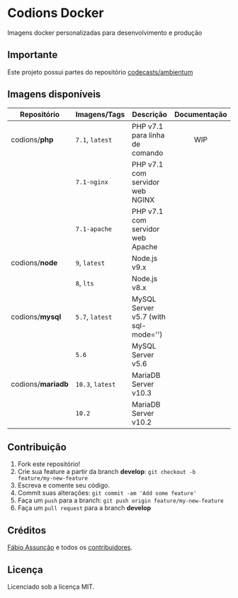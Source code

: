 # Codions Docker
Imagens docker personalizadas para desenvolvimento e produção

## Importante
Este projeto possui partes do repositório [codecasts/ambientum](https://github.com/codecasts/ambientum)

## Imagens disponíveis
| Repositório         | Imagens/Tags     | Descrição                            | Documentação |
| ------------------- | ---------------- | ------------------------------------ | :----------: |
| codions/**php**     | `7.1`, `latest`  | PHP v7.1 para linha de comando       |     WIP      |
|                     | `7.1-nginx`      | PHP v7.1 com servidor web NGINX      |              |
|                     | `7.1-apache`     | PHP v7.1 com servidor web Apache     |              |
| codions/**node**    | `9`, `latest`    | Node.js v9.x                         |              |
|                     | `8`, `lts`       | Node.js v8.x                         |              |
| codions/**mysql**   | `5.7`, `latest`  | MySQL Server v5.7 (with sql-mode='') |              |
|                     | `5.6`            | MySQL Server v5.6                    |              |
| codions/**mariadb** | `10.3`, `latest` | MariaDB Server v10.3                 |              |
|                     | `10.2`           | MariaDB Server v10.2                 |              |


## Contribuição

1. Fork este repositório!
2. Crie sua feature a partir da branch **develop**: `git checkout -b feature/my-new-feature`
3. Escreva e comente seu código.
4. Commit suas alterações: `git commit -am 'Add some feature'`
5. Faça um `push` para a branch: `git push origin feature/my-new-feature`
6. Faça um `pull request` para a branch **develop**

## Créditos

[Fábio Assunção](https://github.com/fabioassuncao) e todos os [contribuidores](https://github.com/fabioassuncao/docker-images/graphs/contributors).

## Licença

Licenciado sob a licença MIT.
